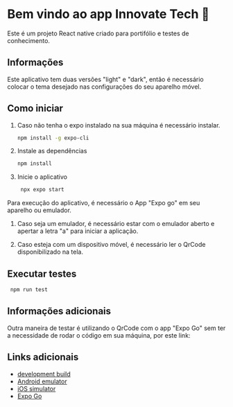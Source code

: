 # Bem vindo ao app Innovate Tech 👋

Este é um projeto React native criado para portifólio e testes de conhecimento.

## Informações
Este aplicativo tem duas versões "light" e "dark", então é necessário colocar o tema desejado nas configurações do seu aparelho móvel.

## Como iniciar

1. Caso não tenha o expo instalado na sua máquina é necessário instalar.

   ```bash
   npm install -g expo-cli
   ```
2. Instale as dependências

   ```bash
   npm install
   ```

3. Inicie o aplicativo

   ```bash
    npx expo start
   ```

Para execução do aplicativo, é necessário o App "Expo go" em seu aparelho ou emulador.

1. Caso seja um emulador, é necessário estar com o emulador aberto e apertar a letra "a" para iniciar a aplicação.

2. Caso esteja com um dispositivo móvel, é necessário ler o QrCode disponibilizado na tela.

## Executar testes
   ```bash
    npm run test
   ```

## Informações adicionais

Outra maneira de testar é utilizando o QrCode com o app "Expo Go" sem ter a necessidade de rodar o código em sua máquina, por este link: 

## Links adicionais
- [development build](https://docs.expo.dev/develop/development-builds/introduction/)
- [Android emulator](https://docs.expo.dev/workflow/android-studio-emulator/)
- [iOS simulator](https://docs.expo.dev/workflow/ios-simulator/)
- [Expo Go](https://expo.dev/go)

